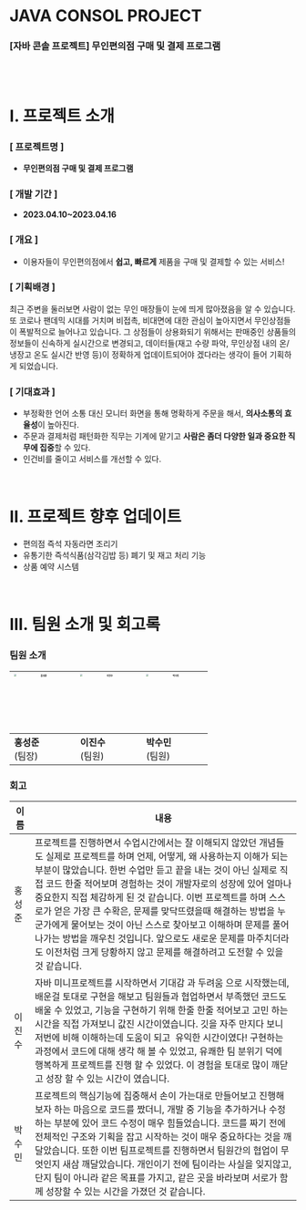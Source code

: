 # JAVA CONSOL PROJECT

### [자바 콘솔 프로젝트] 무인편의점 구매 및 결제 프로그램

<br>
<br>


# **Ⅰ**. 프로젝트 소개


### [ 프로젝트명 ]
- **무인편의점 구매 및 결제 프로그램**


### [ 개발 기간 ]
- **2023.04.10~2023.04.16**


### [ 개요 ]

- 이용자들이 무인편의점에서 **쉽고, 빠르게** 제품을 구매 및 결제할 수 있는 서비스!

### [ 기획배경 ]

 최근 주변을 둘러보면 사람이 없는 무인 매장들이 눈에 띄게 많아졌음을 알 수 있습니다. 또 코로나 팬데믹 시대를 거치며 비접촉, 비대면에 대한 관심이 높아지면서 무인상점들이 폭발적으로 늘어나고 있습니다. 그 상점들이 상용화되기 위해서는 판매중인 상품들의 정보들이 신속하게 실시간으로 변경되고, 데이터들(재고 수량 파악, 무인상점 내의 온/냉장고 온도 실시간 반영 등)이 정확하게 업데이트되어야 겠다라는 생각이 들어 기획하게 되었습니다.


### [ 기대효과 ]

- 부정확한 언어 소통 대신 모니터 화면을 통해 명확하게 주문을 해서, **의사소통의 효율성**이 높아진다.
- 주문과 결제처럼 패턴화한 직무는 기계에 맡기고 **사람은 좀더 다양한 일과 중요한 직무에 집중**할 수 있다.
- 인건비를 줄이고 서비스를 개선할 수 있다.


<br>


# **Ⅱ. 프로젝트 향후 업데이트**
- 편의점 즉석 자동라면 조리기
- 유통기한 즉석식품(삼각김밥 등) 폐기 및 재고 처리 기능
- 상품 예약 시스템


<br>

# **Ⅲ. 팀원 소개 및 회고록**


### 팀원 소개

| <img src=" " alt="홍성준" style="zoom: 25%;" width=400 /> | <img src="" alt="이진수" style="zoom: 25%;" width=400 /> | <img src="" alt="박수민" style="zoom: 25%;" width=400 /> | 
| -------------------------------------------------- | -------------------------------------------------- | -------------------------------------------------- |  
| **홍성준**<br />(팀장)                             | **이진수**<br />(팀원)                             | **박수민**<br />(팀원)                             | 

### 회고

| 이름         | 내용 |
| ---------------------- | ----------------- |
| &nbsp;&nbsp; 홍성준 &nbsp;&nbsp;  | 프로젝트를 진행하면서 수업시간에서는 잘 이해되지 않았던 개념들도 실제로 프로젝트를 하며 언제, 어떻게, 왜 사용하는지 이해가 되는 부분이 많았습니다. 한번 수업만 듣고 끝을 내는 것이 아닌 실제로 직접 코드 한줄 적어보며 경험하는 것이 개발자로의 성장에 있어 얼마나 중요한지 직접 체감하게 된 것 같습니다. 이번 프로젝트를 하며 스스로가 얻은 가장 큰 수확은, 문제를 맞닥뜨렸을때 해결하는 방법을 누군가에게 물어보는 것이 아닌 스스로 찾아보고 이해하며 문제를 풀어나가는 방법을 깨우친 것입니다. 앞으로도 새로운 문제를 마주치더라도 이전처럼 크게 당황하지 않고 문제를 해결하려고 도전할 수 있을 것 같습니다.
| &nbsp;&nbsp; 이진수 &nbsp;&nbsp;      | 자바 미니프로젝트를 시작하면서 기대감 과 두려움 으로 시작했는데, 배운걸 토대로 구현을 해보고 팀원들과 협업하면서 부족했던 코드도 배울 수 있었고, 기능을 구현하기 위해 한줄 한줄 적어보고 고민 하는 시간을 직접 가져보니 값진 시간이였습니다. 깃을 자주 만지다 보니 저번에 비해 이해하는데 도움이 되고  유익한 시간이였다! 구현하는 과정에서 코드에 대해 생각 해 볼 수 있었고, 유쾌한 팀 분위기 덕에 행복하게 프로젝트를 진행 할 수 있었다. 이 경험을 토대로 많이 깨닫고 성장 할 수 있는 시간이 였습니다. 
| &nbsp;&nbsp; 박수민 &nbsp;&nbsp;     | 프로젝트의 핵심기능에 집중해서 손이 가는대로 만들어보고 진행해보자 하는 마음으로 코드를 짰더니, 개발 중 기능을 추가하거나 수정하는 부분에 있어 코드 수정이 매우 힘들었습니다. 코드를 짜기 전에 전체적인 구조와 기획을 잡고 시작하는 것이 매우 중요하다는 것을 깨달았습니다. 또한 이번 팀프로젝트를 진행하면서 팀원간의 협업이 무엇인지 새삼 깨달았습니다. 개인이기 전에 팀이라는 사실을 잊지않고, 단지 팀이 아니라 같은 목표를 가지고, 같은 곳을 바라보며 서로가 함께 성장할 수 있는 시간을 가졌던 것 같습니다.




   

